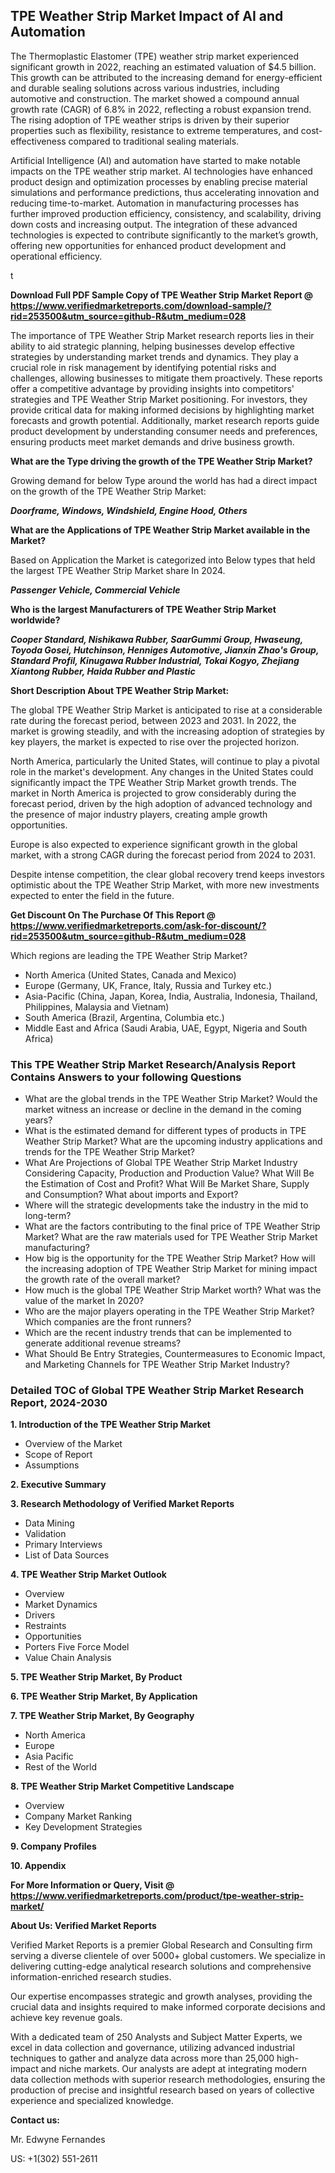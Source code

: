 <h2>TPE Weather Strip Market Impact of AI and Automation</h2><p>The Thermoplastic Elastomer (TPE) weather strip market experienced significant growth in 2022, reaching an estimated valuation of $4.5 billion. This growth can be attributed to the increasing demand for energy-efficient and durable sealing solutions across various industries, including automotive and construction. The market showed a compound annual growth rate (CAGR) of 6.8% in 2022, reflecting a robust expansion trend. The rising adoption of TPE weather strips is driven by their superior properties such as flexibility, resistance to extreme temperatures, and cost-effectiveness compared to traditional sealing materials.</p><p>Artificial Intelligence (AI) and automation have started to make notable impacts on the TPE weather strip market. AI technologies have enhanced product design and optimization processes by enabling precise material simulations and performance predictions, thus accelerating innovation and reducing time-to-market. Automation in manufacturing processes has further improved production efficiency, consistency, and scalability, driving down costs and increasing output. The integration of these advanced technologies is expected to contribute significantly to the market’s growth, offering new opportunities for enhanced product development and operational efficiency.</p>t</p><p id="" class=""><strong>Download Full PDF Sample Copy of TPE Weather Strip Market Report @ <a href="https://www.verifiedmarketreports.com/download-sample/?rid=253500&utm_source=github-R&utm_medium=028" target="_blank">https://www.verifiedmarketreports.com/download-sample/?rid=253500&utm_source=github-R&utm_medium=028</a></strong></p><p>The importance of&nbsp;TPE Weather Strip Market research reports lies in their ability to aid strategic planning, helping businesses develop effective strategies by understanding market trends and dynamics. They play a crucial role in risk management by identifying potential risks and challenges, allowing businesses to mitigate them proactively. These reports offer a competitive advantage by providing insights into competitors' strategies and TPE Weather Strip Market positioning. For investors, they provide critical data for making informed decisions by highlighting market forecasts and growth potential. Additionally, market research reports guide product development by understanding consumer needs and preferences, ensuring products meet market demands and drive business growth.</p><p><strong>What are the&nbsp;Type driving the growth of the TPE Weather Strip Market?</strong></p><p id="" class="">Growing demand for below Type around the world has had a direct impact on the growth of the TPE Weather Strip Market:</p><em><strong>Doorframe, Windows, Windshield, Engine Hood, Others</strong></em></p><strong>What are the&nbsp;Applications&nbsp;of TPE Weather Strip Market available in the Market?</strong></p><p id="" class="">Based on Application the Market is categorized into Below types that held the largest TPE Weather Strip Market share In 2024.</p><em><strong>Passenger Vehicle, Commercial Vehicle</strong></em></p><strong>Who is the largest Manufacturers of TPE Weather Strip Market worldwide?</strong></p><p><em><strong>Cooper Standard, Nishikawa Rubber, SaarGummi Group, Hwaseung, Toyoda Gosei, Hutchinson, Henniges Automotive, Jianxin Zhao's Group, Standard Profil, Kinugawa Rubber Industrial, Tokai Kogyo, Zhejiang Xiantong Rubber, Haida Rubber and Plastic</strong></em></p><p id="" class=""><strong>Short Description About TPE Weather Strip Market:</strong></p><p>The global TPE Weather Strip Market is anticipated to rise at a considerable rate during the forecast period, between 2023 and 2031. In 2022, the market is growing steadily, and with the increasing adoption of strategies by key players, the market is expected to rise over the projected horizon.</p><p>North America, particularly the United States, will continue to play a pivotal role in the market's development. Any changes in the United States could significantly impact the TPE Weather Strip Market growth trends. The market in North America is projected to grow considerably during the forecast period, driven by the high adoption of advanced technology and the presence of major industry players, creating ample growth opportunities.</p><p>Europe is also expected to experience significant growth in the global market, with a strong CAGR during the forecast period from 2024 to 2031.</p><p>Despite intense competition, the clear global recovery trend keeps investors optimistic about the TPE Weather Strip Market, with more new investments expected to enter the field in the future.</p><p id="" class=""><strong>Get Discount On The Purchase Of This Report @ <a href="https://www.verifiedmarketreports.com/ask-for-discount/?rid=253500&utm_source=github-R&utm_medium=028" target="_blank">https://www.verifiedmarketreports.com/ask-for-discount/?rid=253500&utm_source=github-R&utm_medium=028</a></strong></p>Which regions are leading the TPE Weather Strip Market?</p><ul><li>North America (United States, Canada and Mexico)</li><li>Europe (Germany, UK, France, Italy, Russia and Turkey etc.)</li><li>Asia-Pacific (China, Japan, Korea, India, Australia, Indonesia, Thailand, Philippines, Malaysia and Vietnam)</li><li>South America (Brazil, Argentina, Columbia etc.)</li><li>Middle East and Africa (Saudi Arabia, UAE, Egypt, Nigeria and South Africa)</li></ul><h3 id="" class="">This TPE Weather Strip Market Research/Analysis Report Contains Answers to your following Questions</h3><ul><li>What are the global trends in the TPE Weather Strip Market? Would the market witness an increase or decline in the demand in the coming years?</li><li>What is the estimated demand for different types of products in TPE Weather Strip Market? What are the upcoming industry applications and trends for the TPE Weather Strip Market?</li><li>What Are Projections of Global TPE Weather Strip Market Industry Considering Capacity, Production and Production Value? What Will Be the Estimation of Cost and Profit? What Will Be Market Share, Supply and Consumption? What about imports and Export?</li><li>Where will the strategic developments take the industry in the mid to long-term?</li><li>What are the factors contributing to the final price of TPE Weather Strip Market? What are the raw materials used for TPE Weather Strip Market manufacturing?</li><li>How big is the opportunity for the TPE Weather Strip Market? How will the increasing adoption of TPE Weather Strip Market for mining impact the growth rate of the overall market?</li><li>How much is the global TPE Weather Strip Market worth? What was the value of the market In 2020?</li><li>Who are the major players operating in the TPE Weather Strip Market? Which companies are the front runners?</li><li>Which are the recent industry trends that can be implemented to generate additional revenue streams?</li><li>What Should Be Entry Strategies, Countermeasures to Economic Impact, and Marketing Channels for TPE Weather Strip Market Industry?</li></ul><h3 id="" class="">Detailed TOC of Global TPE Weather Strip Market Research Report, 2024-2030</h3><p id="" class=""><strong>1. Introduction of the TPE Weather Strip Market</strong></p><ul><li>Overview of the Market</li><li>Scope of Report</li><li>Assumptions</li></ul><p id="" class=""><strong>2. Executive Summary</strong></p><p id="" class=""><strong>3. Research Methodology of Verified Market Reports</strong></p><ul><li>Data Mining</li><li>Validation</li><li>Primary Interviews</li><li>List of Data Sources</li></ul><p id="" class=""><strong>4. TPE Weather Strip Market Outlook</strong></p><ul><li>Overview</li><li>Market Dynamics</li><li>Drivers</li><li>Restraints</li><li>Opportunities</li><li>Porters Five Force Model</li><li>Value Chain Analysis</li></ul><p id="" class=""><strong>5. TPE Weather Strip Market, By Product</strong></p><p id="" class=""><strong>6. TPE Weather Strip Market, By Application</strong></p><p id="" class=""><strong>7. TPE Weather Strip Market, By Geography</strong></p><ul><li>North America</li><li>Europe</li><li>Asia Pacific</li><li>Rest of the World</li></ul><p id="" class=""><strong>8. TPE Weather Strip Market Competitive Landscape</strong></p><ul><li>Overview</li><li>Company Market Ranking</li><li>Key Development Strategies</li></ul><p id="" class=""><strong>9. Company Profiles</strong></p><p id="" class=""><strong>10. Appendix</strong></p><p id="" class=""><strong>For More Information or Query, Visit @ <a href="https://www.verifiedmarketreports.com/product/tpe-weather-strip-market/" target="_blank">https://www.verifiedmarketreports.com/product/tpe-weather-strip-market/</a></strong></p><p id="" class=""><strong>About Us: Verified Market Reports</strong></p><p id="" class="">Verified Market Reports is a premier Global Research and Consulting firm serving a diverse clientele of over 5000+ global customers. We specialize in delivering cutting-edge analytical research solutions and comprehensive information-enriched research studies.</p><p id="" class="">Our expertise encompasses strategic and growth analyses, providing the crucial data and insights required to make informed corporate decisions and achieve key revenue goals.</p><p id="" class="">With a dedicated team of 250 Analysts and Subject Matter Experts, we excel in data collection and governance, utilizing advanced industrial techniques to gather and analyze data across more than 25,000 high-impact and niche markets. Our analysts are adept at integrating modern data collection methods with superior research methodologies, ensuring the production of precise and insightful research based on years of collective experience and specialized knowledge.</p><p id="" class=""><strong>Contact us:</strong></p><p id="" class="">Mr. Edwyne Fernandes</p><p id="" class="">US: +1(302) 551-2611</p>